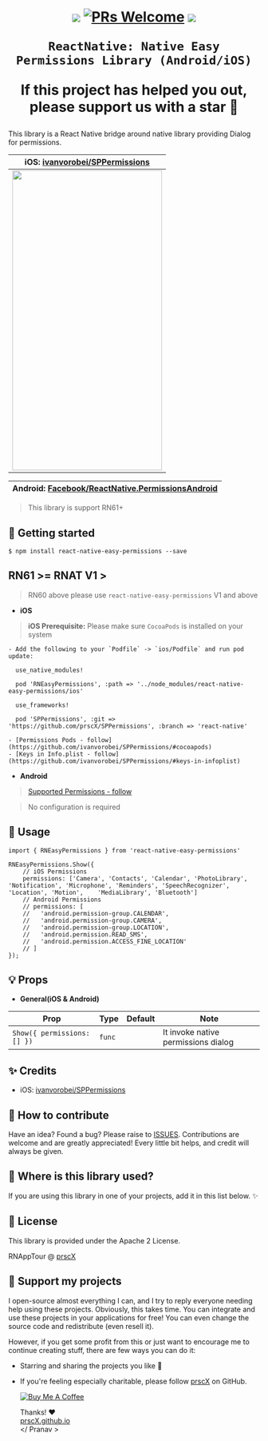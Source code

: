 <h1 align="center">

  <p align="center">
    <a href="https://www.npmjs.com/package/react-native-easy-permissions"><img src="http://img.shields.io/npm/v/react-native-easy-permissions.svg?style=flat" /></a>
    <a href="https://github.com/prscX/react-native-easy-permissions/pulls"><img alt="PRs Welcome" src="https://img.shields.io/badge/PRs-welcome-brightgreen.svg" /></a>
    <a href="https://github.com/prscX/react-native-easy-permissions#License"><img src="https://img.shields.io/npm/l/react-native-easy-permissions.svg?style=flat" /></a>
  </p>

    ReactNative: Native Easy Permissions Library (Android/iOS)

If this project has helped you out, please support us with a star 🌟

</h1>

This library is a React Native bridge around native library providing Dialog for permissions.

| **iOS: [ivanvorobei/SPPermissions](https://github.com/ivanvorobei/SPPermissions)**                                                  |
| ----------------------------------------------------------------------------------------------------------------------------------- |
| <img src="https://github.com/ivanvorobei/SPPermissions/blob/master/Assets/Readme/Preview%20-%205.0.jpg" width="300" height="600" /> |

| **Android: [Facebook/ReactNative.PermissionsAndroid](https://facebook.github.io/react-native/docs/permissionsandroid)** |
| ----------------------------------------------------------------------------------------------------------------------- |


> This library is support RN61+

## 📖 Getting started

`$ npm install react-native-easy-permissions --save`

## **RN61 >= RNAT V1 >**

> RN60 above please use `react-native-easy-permissions` V1 and above

- **iOS**

> **iOS Prerequisite:** Please make sure `CocoaPods` is installed on your system

    - Add the following to your `Podfile` -> `ios/Podfile` and run pod update:

```
  use_native_modules!

  pod 'RNEasyPermissions', :path => '../node_modules/react-native-easy-permissions/ios'

  use_frameworks!

  pod 'SPPermissions', :git => 'https://github.com/prscX/SPPermissions', :branch => 'react-native'
```

    - [Permissions Pods - follow](https://github.com/ivanvorobei/SPPermissions/#cocoapods)
    - [Keys in Info.plist - follow](https://github.com/ivanvorobei/SPPermissions/#keys-in-infoplist)

- **Android**

> [Supported Permissions - follow](https://facebook.github.io/react-native/docs/permissionsandroid)

> No configuration is required

## 🎨 Usage

```
import { RNEasyPermissions } from 'react-native-easy-permissions'

RNEasyPermissions.Show({
    // iOS Permissions
    permissions: ['Camera', 'Contacts', 'Calendar', 'PhotoLibrary', 'Notification', 'Microphone', 'Reminders', 'SpeechRecognizer', 'Location', 'Motion',    'MediaLibrary', 'Bluetooth']
    // Android Permissions
    // permissions: [
    //   'android.permission-group.CALENDAR',
    //   'android.permission-group.CAMERA',
    //   'android.permission-group.LOCATION',
    //   'android.permission.READ_SMS',
    //   'android.permission.ACCESS_FINE_LOCATION'
    // ]
});

```

## 💡 Props

- **General(iOS & Android)**

| Prop                        | Type   | Default | Note                                |
| --------------------------- | ------ | ------- | ----------------------------------- |
| `Show({ permissions: [] })` | `func` |         | It invoke native permissions dialog |

## ✨ Credits

- iOS: [ivanvorobei/SPPermissions](https://github.com/ivanvorobei/SPPermissions)

## 🤔 How to contribute

Have an idea? Found a bug? Please raise to [ISSUES](https://github.com/prscX/react-native-easy-permissions/issues).
Contributions are welcome and are greatly appreciated! Every little bit helps, and credit will always be given.

## 💫 Where is this library used?

If you are using this library in one of your projects, add it in this list below. ✨

## 📜 License

This library is provided under the Apache 2 License.

RNAppTour @ [prscX](https://github.com/prscX)

## 💖 Support my projects

I open-source almost everything I can, and I try to reply everyone needing help using these projects. Obviously, this takes time. You can integrate and use these projects in your applications for free! You can even change the source code and redistribute (even resell it).

However, if you get some profit from this or just want to encourage me to continue creating stuff, there are few ways you can do it:

- Starring and sharing the projects you like 🚀
- If you're feeling especially charitable, please follow [prscX](https://github.com/prscX) on GitHub.

  <a href="https://www.buymeacoffee.com/prscX" target="_blank"><img src="https://www.buymeacoffee.com/assets/img/custom_images/orange_img.png" alt="Buy Me A Coffee" style="height: auto !important;width: auto !important;" ></a>

  Thanks! ❤️
  <br/>
  [prscX.github.io](https://prscx.github.io)
  <br/>
  </ Pranav >
